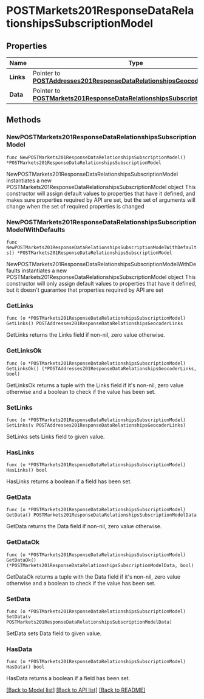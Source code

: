 # POSTMarkets201ResponseDataRelationshipsSubscriptionModel

## Properties

Name | Type | Description | Notes
------------ | ------------- | ------------- | -------------
**Links** | Pointer to [**POSTAddresses201ResponseDataRelationshipsGeocoderLinks**](POSTAddresses201ResponseDataRelationshipsGeocoderLinks.md) |  | [optional] 
**Data** | Pointer to [**POSTMarkets201ResponseDataRelationshipsSubscriptionModelData**](POSTMarkets201ResponseDataRelationshipsSubscriptionModelData.md) |  | [optional] 

## Methods

### NewPOSTMarkets201ResponseDataRelationshipsSubscriptionModel

`func NewPOSTMarkets201ResponseDataRelationshipsSubscriptionModel() *POSTMarkets201ResponseDataRelationshipsSubscriptionModel`

NewPOSTMarkets201ResponseDataRelationshipsSubscriptionModel instantiates a new POSTMarkets201ResponseDataRelationshipsSubscriptionModel object
This constructor will assign default values to properties that have it defined,
and makes sure properties required by API are set, but the set of arguments
will change when the set of required properties is changed

### NewPOSTMarkets201ResponseDataRelationshipsSubscriptionModelWithDefaults

`func NewPOSTMarkets201ResponseDataRelationshipsSubscriptionModelWithDefaults() *POSTMarkets201ResponseDataRelationshipsSubscriptionModel`

NewPOSTMarkets201ResponseDataRelationshipsSubscriptionModelWithDefaults instantiates a new POSTMarkets201ResponseDataRelationshipsSubscriptionModel object
This constructor will only assign default values to properties that have it defined,
but it doesn't guarantee that properties required by API are set

### GetLinks

`func (o *POSTMarkets201ResponseDataRelationshipsSubscriptionModel) GetLinks() POSTAddresses201ResponseDataRelationshipsGeocoderLinks`

GetLinks returns the Links field if non-nil, zero value otherwise.

### GetLinksOk

`func (o *POSTMarkets201ResponseDataRelationshipsSubscriptionModel) GetLinksOk() (*POSTAddresses201ResponseDataRelationshipsGeocoderLinks, bool)`

GetLinksOk returns a tuple with the Links field if it's non-nil, zero value otherwise
and a boolean to check if the value has been set.

### SetLinks

`func (o *POSTMarkets201ResponseDataRelationshipsSubscriptionModel) SetLinks(v POSTAddresses201ResponseDataRelationshipsGeocoderLinks)`

SetLinks sets Links field to given value.

### HasLinks

`func (o *POSTMarkets201ResponseDataRelationshipsSubscriptionModel) HasLinks() bool`

HasLinks returns a boolean if a field has been set.

### GetData

`func (o *POSTMarkets201ResponseDataRelationshipsSubscriptionModel) GetData() POSTMarkets201ResponseDataRelationshipsSubscriptionModelData`

GetData returns the Data field if non-nil, zero value otherwise.

### GetDataOk

`func (o *POSTMarkets201ResponseDataRelationshipsSubscriptionModel) GetDataOk() (*POSTMarkets201ResponseDataRelationshipsSubscriptionModelData, bool)`

GetDataOk returns a tuple with the Data field if it's non-nil, zero value otherwise
and a boolean to check if the value has been set.

### SetData

`func (o *POSTMarkets201ResponseDataRelationshipsSubscriptionModel) SetData(v POSTMarkets201ResponseDataRelationshipsSubscriptionModelData)`

SetData sets Data field to given value.

### HasData

`func (o *POSTMarkets201ResponseDataRelationshipsSubscriptionModel) HasData() bool`

HasData returns a boolean if a field has been set.


[[Back to Model list]](../README.md#documentation-for-models) [[Back to API list]](../README.md#documentation-for-api-endpoints) [[Back to README]](../README.md)


